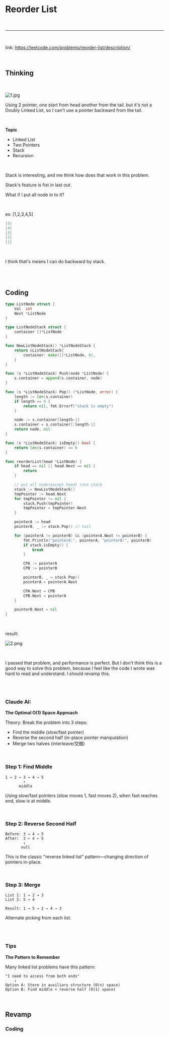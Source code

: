 # Reorder List

<br>

---

<br>

link: https://leetcode.com/problems/reorder-list/description/

<br>

## Thinking

<br>

![1.jpg](imgs/1.jpg)

Using 2 pointer, one start from head another from the tail. but it's not a Doubly Linked List, so I can't use a pointer backward from the tail.

<br>

**Topic**

* Linked List
* Two Pointers
* Stack
* Recursion

<br>

Stack is interesting, and me think how does that work in this problem.

Stack's feature is fist in last out.

What if I put all node in to it?

<br>

ex: [1,2,3,4,5]

```go
|5|
|4|
|3|
|2|
|1|
```

<br>

I think that's means I can do backward by stack.

<br>
<br>

## Coding

```go
type ListNode struct {
	Val  int
	Next *ListNode
}

type ListNodeStack struct {
	container []*ListNode
}

func NewListNodeStack() *ListNodeStack {
	return &ListNodeStack{
		container: make([]*ListNode, 0),
	}
}

func (s *ListNodeStack) Push(node *ListNode) {
	s.container = append(s.container, node)
}

func (s *ListNodeStack) Pop() (*ListNode, error) {
	length := len(s.container)
	if length == 0 {
		return nil, fmt.Errorf("stack is empty")
	}

	node := s.container[length-1]
	s.container = s.container[:length-1]
	return node, nil
}

func (s *ListNodeStack) isEmpty() bool {
	return len(s.container) == 0
}

func reorderList(head *ListNode) {
	if head == nil || head.Next == nil {
		return
	}

	// put all node(except head) into stack
	stack := NewListNodeStack()
	tmpPointer := head.Next
	for tmpPointer != nil {
		stack.Push(tmpPointer)
		tmpPointer = tmpPointer.Next
	}

	pointerA := head
	pointerB, _ := stack.Pop() // tail

	for (pointerA != pointerB) && (pointerA.Next != pointerB) {
		fmt.Println("pointerA:", pointerA, "pointerB:", pointerB)
		if stack.isEmpty() {
			break
		}

		CPA := pointerA
		CPB := pointerB

		pointerB, _ = stack.Pop()
		pointerA = pointerA.Next

		CPA.Next = CPB
		CPB.Next = pointerA
	}

	pointerB.Next = nil
}
```

<br>

result:

![2.png](imgs/2.png)

<br>

I passed that problem, and performance is perfect.
But I don't think this is a good way to solve this problem, because I feel like the code I wrote was hard to read and understand.
I should revamp this.

<br>
<br>

### Claude AI:

**The Optimal O(1) Space Approach**

Theory: Break the problem into 3 steps:

* Find the middle (slow/fast pointer)
* Reverse the second half (in-place pointer manipulation)
* Merge two halves (interleave/交錯)

<br>

### Step 1: Find Middle

```
1 → 2 → 3 → 4 → 5
        ↑
      middle
```

Using slow/fast pointers (slow moves 1, fast moves 2), when fast reaches end, slow is at middle.

<br>

### Step 2: Reverse Second Half

```
Before: 3 → 4 → 5
After:  3 ← 4 ← 5
        ↓
       null
```

This is the classic "reverse linked list" pattern—changing direction of pointers in-place.

<br>

### Step 3: Merge

```
List 1: 1 → 2 → 3
List 2: 5 → 4

Result: 1 → 5 → 2 → 4 → 3
```

Alternate picking from each list.

<br>
<br>

### Tips

**The Pattern to Remember** 

Many linked list problems have this pattern:

```
"I need to access from both ends"
    ↓
Option A: Store in auxiliary structure (O(n) space)
Option B: Find middle + reverse half (O(1) space)
```

<br>

## Revamp

### Coding

```go

```